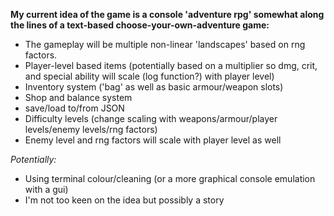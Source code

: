**My current idea of the game is a console 'adventure rpg' somewhat along the lines of a text-based choose-your-own-adventure game:**
- The gameplay will be multiple non-linear 'landscapes' based on rng factors.
- Player-level based items (potentially based on a multiplier so dmg, crit, and special ability will scale (log function?) with player level)
- Inventory system ('bag' as well as basic armour/weapon slots)
- Shop and balance system
- save/load to/from JSON
- Difficulty levels (change scaling with weapons/armour/player levels/enemy levels/rng factors)
- Enemy level and rng factors will scale with player level as well

*Potentially:*
- Using terminal colour/cleaning (or a more graphical console emulation with a gui)
- I'm not too keen on the idea but possibly a story
